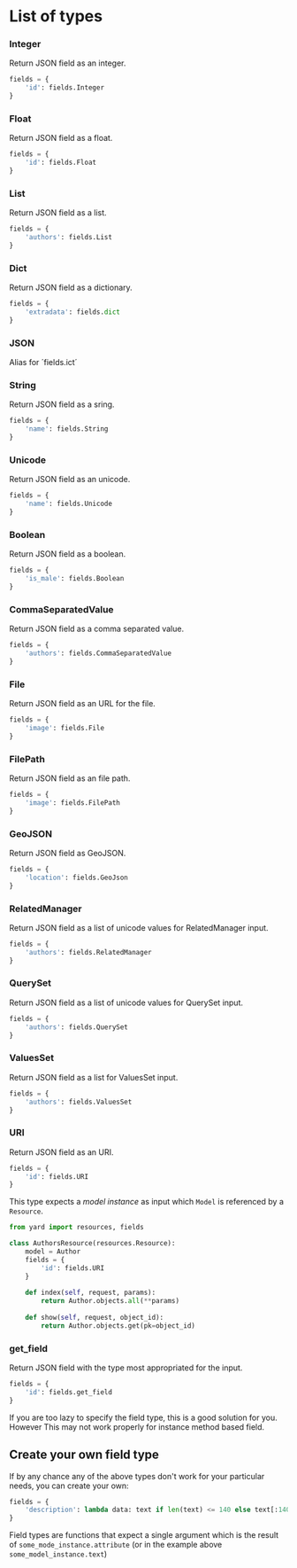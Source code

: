 # List of types



### Integer

Return JSON field as an integer.
```python
fields = {
    'id': fields.Integer
}
```

### Float

Return JSON field as a float.
```python
fields = {
    'id': fields.Float
}
```
### List
    
Return JSON field as a list.

```python
fields = {
    'authors': fields.List
}    
```

### Dict

Return JSON field as a dictionary.

```python
fields = {
    'extradata': fields.dict
}
```

### JSON

Alias for ´fields.ict´

### String
   
Return JSON field as a sring.

```python
fields = {
    'name': fields.String
}
``` 
 
### Unicode

Return JSON field as an unicode.

```python
fields = {
    'name': fields.Unicode
}
```
   
### Boolean

Return JSON field as a boolean.

```python
fields = {
    'is_male': fields.Boolean
}
```
       
### CommaSeparatedValue

Return JSON field as a comma separated value.

```python
fields = {
    'authors': fields.CommaSeparatedValue
}
```

### File

Return JSON field as an URL for the file.

```python
fields = {
    'image': fields.File
}
```

### FilePath

Return JSON field as an file path.

```python
fields = {
    'image': fields.FilePath
}
```

### GeoJSON

Return JSON field as GeoJSON.

```python
fields = {
    'location': fields.GeoJson
}
```

### RelatedManager

Return JSON field as a list of unicode values for RelatedManager input.

```python
fields = {
    'authors': fields.RelatedManager
}
```

### QuerySet

Return JSON field as a list of unicode values for QuerySet input.

```python
fields = {
    'authors': fields.QuerySet
}
```

### ValuesSet

Return JSON field as a list for ValuesSet input.

```python
fields = {
    'authors': fields.ValuesSet
}
```

### URI

Return JSON field as an URI.

```python
fields = {
    'id': fields.URI
}
```    
    
This type expects a *model instance* as input which `Model` is referenced by a `Resource`.

```python
from yard import resources, fields

class AuthorsResource(resources.Resource):    
    model = Author
    fields = {
        'id': fields.URI
    }
    
    def index(self, request, params):
        return Author.objects.all(**params)
        
    def show(self, request, object_id):
        return Author.objects.get(pk=object_id)
```


### get\_field

Return JSON field with the type most appropriated for the input.

```python
fields = {
    'id': fields.get_field
}
```

If you are too lazy to specify the field type, this is a good solution for you. However This may not work properly for instance method based field.


## Create your own field type

If by any chance any of the above types don't work for your particular needs, you can create your own:

```python
fields = {
    'description': lambda data: text if len(text) <= 140 else text[:140]+"..."
}
```

Field types are functions that expect a single argument which is the result of `some_mode_instance.attribute` (or in the example above `some_model_instance.text`)
